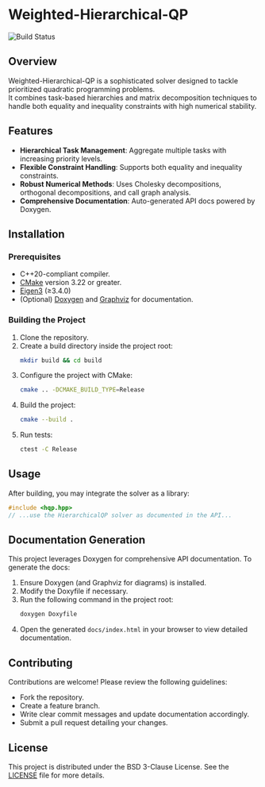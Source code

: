 # Weighted-Hierarchical-QP

![Build Status](https://github.com/gianluca-garofalo/Weighted-Hierarchical-QP/actions/workflows/cmake-single-platform.yml/badge.svg)

## Overview

Weighted-Hierarchical-QP is a sophisticated solver designed to tackle prioritized quadratic programming problems.  
It combines task-based hierarchies and matrix decomposition techniques to handle both equality and inequality constraints with high numerical stability.

## Features

- **Hierarchical Task Management**: Aggregate multiple tasks with increasing priority levels.
- **Flexible Constraint Handling**: Supports both equality and inequality constraints.
- **Robust Numerical Methods**: Uses Cholesky decompositions, orthogonal decompositions, and call graph analysis.
- **Comprehensive Documentation**: Auto-generated API docs powered by Doxygen.

## Installation

### Prerequisites

- C++20-compliant compiler.
- [CMake](https://cmake.org) version 3.22 or greater.
- [Eigen3](http://eigen.tuxfamily.org) (≥3.4.0)
- (Optional) [Doxygen](http://www.doxygen.nl) and [Graphviz](https://graphviz.org) for documentation.

### Building the Project

1. Clone the repository.
2. Create a build directory inside the project root:
   ```bash
   mkdir build && cd build
   ```
3. Configure the project with CMake:
   ```bash
   cmake .. -DCMAKE_BUILD_TYPE=Release
   ```
4. Build the project:
   ```bash
   cmake --build .
   ```
5. Run tests:
   ```bash
   ctest -C Release
   ```

## Usage

After building, you may integrate the solver as a library:
```cpp
#include <hqp.hpp>
// ...use the HierarchicalQP solver as documented in the API...
```

## Documentation Generation

This project leverages Doxygen for comprehensive API documentation. To generate the docs:

1. Ensure Doxygen (and Graphviz for diagrams) is installed.
2. Modify the Doxyfile if necessary.
3. Run the following command in the project root:
   ```bash
   doxygen Doxyfile
   ```
4. Open the generated `docs/index.html` in your browser to view detailed documentation.

## Contributing

Contributions are welcome! Please review the following guidelines:
- Fork the repository.
- Create a feature branch.
- Write clear commit messages and update documentation accordingly.
- Submit a pull request detailing your changes.

## License

This project is distributed under the BSD 3-Clause License. See the [LICENSE](LICENSE) file for more details.
